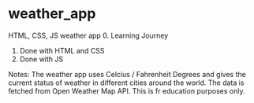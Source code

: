 # weather_app
HTML, CSS, JS weather app
0. Learning Journey
1. Done with HTML and CSS
3. Done with JS

Notes: The weather app uses Celcius / Fahrenheit Degrees and gives the current status of weather in different cities around the world.
       The data is fetched from Open Weather Map API.
       This is fr education purposes only.